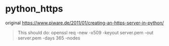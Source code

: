 # python_https

original https://www.piware.de/2011/01/creating-an-https-server-in-python/

> This should do: 
> openssl req -new -x509 -keyout server.pem -out server.pem -days 365 -nodes
